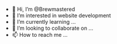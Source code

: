 - 👋 Hi, I’m @Brewmastered
- 👀 I’m interested in website development
- 🌱 I’m currently learning ...
- 💞️ I’m looking to collaborate on ...
- 📫 How to reach me ...

<!---
Brewmastered/Brewmastered is a ✨ special ✨ repository because its `README.md` (this file) appears on your GitHub profile.
You can click the Preview link to take a look at your changes.
--->
